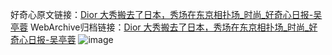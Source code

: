 好奇心原文链接：[Dior 大秀搬去了日本，秀场在东京相扑场_时尚_好奇心日报-吴亭蓉](https://www.qdaily.com/articles/4369.html)
WebArchive归档链接：[Dior 大秀搬去了日本，秀场在东京相扑场_时尚_好奇心日报-吴亭蓉](http://web.archive.org/web/20190623154530/https://www.qdaily.com/articles/4369.html)
![image](http://ww3.sinaimg.cn/large/007d5XDply1g3vfs3z5p2j30u06q1hdt)